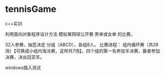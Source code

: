 # tennisGame
c++实训

利用面向对象程序设计方法 模拟某网球公开赛 男单或女单 的比赛。

32人参赛，抽签决定 分组（ABCD），各组8人。
比赛进程： 组内循环赛（共28场）【可换成小组内淘汰赛，这样共7场】。四个组的第一名参加半决赛，赢者参加决赛，决出冠亚军。

windows插入测试
